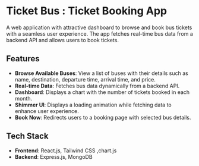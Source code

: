 # Ticket Bus : Ticket Booking App

A web application with attractive dashboard to browse and book bus tickets with a seamless user experience. The app fetches real-time bus data from a backend API and allows users to book tickets.


## Features

- **Browse Available Buses**: View a list of buses with their details such as name, destination, departure time, arrival time, and price.
- **Real-time Data**: Fetches bus data dynamically from a backend API.
- **Dashboard**: Displays a chart with the number of tickets booked in each month.
- **Shimmer UI**: Displays a loading animation while fetching data to enhance user experience.
- **Book Now**: Redirects users to a booking page with selected bus details.

## Tech Stack

- **Frontend**: React.js, Tailwind CSS ,chart.js
- **Backend**: Express.js, MongoDB
